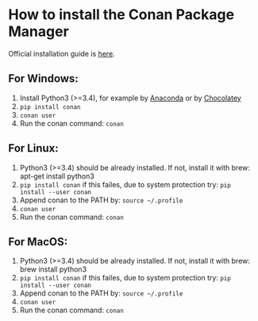# How to install the Conan Package Manager

Official installation guide is [here](https://docs.conan.io/en/latest/installation.html).

## For Windows:

1. Install Python3 (>=3.4), for example by [Anaconda](https://www.anaconda.com/) or by [Chocolatey](https://chocolatey.org/)
2. ``pip install conan``
3. ``conan user``
4. Run the conan command: ``conan``

## For Linux:

1. Python3 (>=3.4) should be already installed. If not, install it with brew: apt-get install python3
2. ``pip install conan`` if this failes, due to system protection try: ``pip install --user conan``
3. Append conan to the PATH by: ``source ~/.profile``
4. ``conan user``
5. Run the conan command: ``conan``

## For MacOS:

1. Python3 (>=3.4) should be already installed. If not, install it with brew: brew install python3
2. ``pip install conan`` if this failes, due to system protection try: ``pip install --user conan``
3. Append conan to the PATH by: ``source ~/.profile``
4. ``conan user``
5. Run the conan command: ``conan``